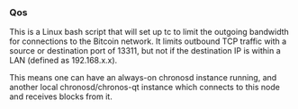 ### Qos ###

This is a Linux bash script that will set up tc to limit the outgoing bandwidth for connections to the Bitcoin network. It limits outbound TCP traffic with a source or destination port of 13311, but not if the destination IP is within a LAN (defined as 192.168.x.x).

This means one can have an always-on chronosd instance running, and another local chronosd/chronos-qt instance which connects to this node and receives blocks from it.
